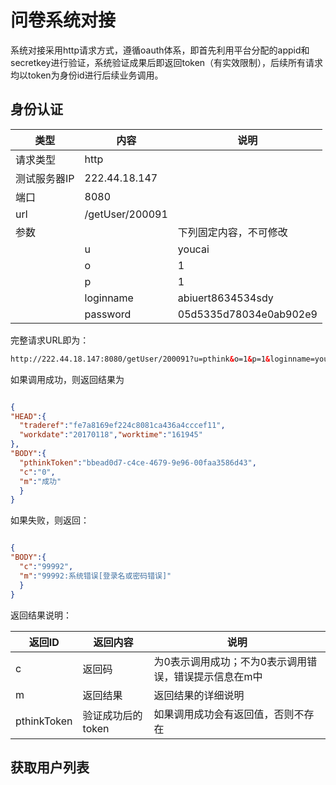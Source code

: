 # 问卷系统对接

系统对接采用http请求方式，遵循oauth体系，即首先利用平台分配的appid和secretkey进行验证，系统验证成果后即返回token（有实效限制），后续所有请求均以token为身份id进行后续业务调用。

## 身份认证



|类型 | 内容 | 说明|
|--|--|--|
|请求类型|http | |
|测试服务器IP|222.44.18.147 | |
|端口|8080 | |
|url | /getUser/200091 | |
|参数 | | 下列固定内容，不可修改  |
| | u | youcai |
| | o | 1 |
| | p | 1 |
| | loginname| abiuert8634534sdy |
| | password |05d5335d78034e0ab902e9|

完整请求URL即为：

``` html
http://222.44.18.147:8080/getUser/200091?u=pthink&o=1&p=1&loginname=youcai&password=123456&rememberme=0

```

如果调用成功，则返回结果为

``` json

{
"HEAD":{
  "traderef":"fe7a8169ef224c8081ca436a4cccef11",
  "workdate":"20170118","worktime":"161945"
},
"BODY":{
  "pthinkToken":"bbead0d7-c4ce-4679-9e96-00faa3586d43",
  "c":"0",
  "m":"成功"
  }
}


```

如果失败，则返回：

``` json

{
"BODY":{
  "c":"99992", 
  "m":"99992:系统错误[登录名或密码错误]"
  }
}

```

返回结果说明：

| 返回ID | 返回内容 | 说明 |
| -- | -- | -- |
| c | 返回码 | 为0表示调用成功；不为0表示调用错误，错误提示信息在m中 |
|m  | 返回结果 | 返回结果的详细说明|
| pthinkToken | 验证成功后的token | 如果调用成功会有返回值，否则不存在 |


## 获取用户列表









